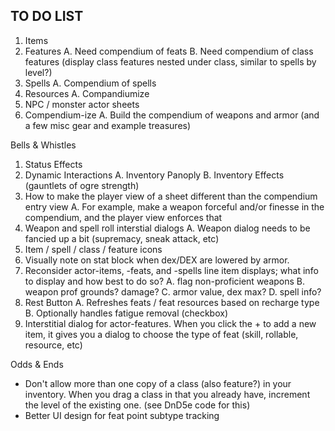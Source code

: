 
## TO DO LIST

1. Items  
2. Features
  A. Need compendium of feats
  B. Need compendium of class features (display class features nested under class, similar to spells by level?)
3. Spells
  A. Compendium of spells
4. Resources
  A. Compandiumize
5. NPC / monster actor sheets
6. Compendium-ize 
  A. Build the compendium of weapons and armor (and a few misc gear and example treasures)

Bells & Whistles

1. Status Effects
2. Dynamic Interactions
  A. Inventory Panoply
  B. Inventory Effects (gauntlets of ogre strength)
3. How to make the player view of a sheet different than the compendium entry view
  A. For example, make a weapon forceful and/or finesse in the compendium, and the player view enforces that
4. Weapon and spell roll interstial dialogs
   A. Weapon dialog needs to be fancied up a bit (supremacy, sneak attack, etc)
5. Item / spell / class / feature icons
6. Visually note on stat block when dex/DEX are lowered by armor.
7. Reconsider actor-items, -feats, and -spells line item displays; what info to display and how best to do so?
  A. flag non-proficient weapons
  B. weapon prof grounds?  damage?
  C. armor value, dex max?
  D. spell info?
8. Rest Button
  A. Refreshes feats / feat resources based on recharge type
  B. Optionally handles fatigue removal (checkbox)
9. Interstitial dialog for actor-features.  When you click the + to add a new item, it gives you a dialog to choose the type of feat (skill, rollable, resource, etc)

Odds & Ends
- Don't allow more than one copy of a class (also feature?) in your inventory.  When you drag a class in that you
already have, increment the level of the existing one.  (see DnD5e code for this)
- Better UI design for feat point subtype tracking
